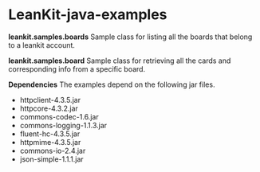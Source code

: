 LeanKit-java-examples
=====================

**leankit.samples.boards**
Sample class for listing all the boards that belong to a leankit account.

 
**leankit.samples.board**
Sample class for retrieving all the cards and corresponding info from a specific board.


**Dependencies**
The examples depend on the following jar files.

- httpclient-4.3.5.jar
- httpcore-4.3.2.jar
- commons-codec-1.6.jar
- commons-logging-1.1.3.jar
- fluent-hc-4.3.5.jar
- httpmime-4.3.5.jar
- commons-io-2.4.jar
- json-simple-1.1.1.jar
